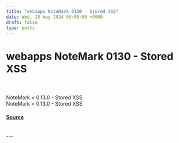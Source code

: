 ```yaml
---
title: "webapps NoteMark 0130 - Stored XSS"
date: Wed, 28 Aug 2024 00:00:00 +0000
draft: false
type: posts
---
```

# webapps NoteMark 0130 - Stored XSS

<br/>

<br/>
NoteMark < 0.13.0 - Stored XSS
<br/>
NoteMark < 0.13.0 - Stored XSS

#### [Source](https://www.exploit-db.com/exploits/52078)

<br/>
---
